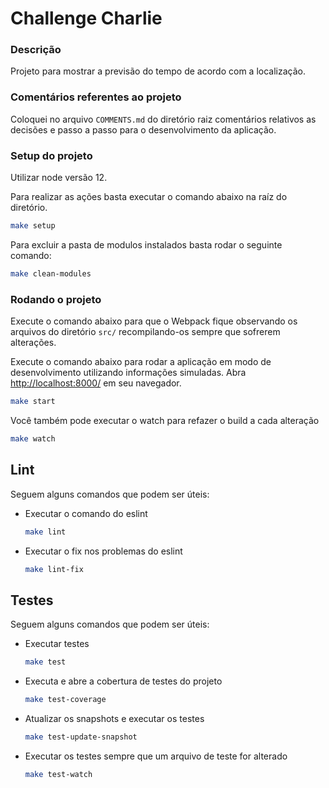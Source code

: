 # Challenge Charlie

### Descrição

Projeto para mostrar a previsão do tempo de acordo com a localização.

### Comentários referentes ao projeto

Coloquei no arquivo `COMMENTS.md` do diretório raiz comentários relativos as decisões e passo a passo para o desenvolvimento da aplicação.

### Setup do projeto

Utilizar node versão 12.

Para realizar as ações basta executar o comando abaixo na raíz do diretório.

```bash
make setup
```

Para excluir a pasta de modulos instalados basta rodar o seguinte comando:

```bash
make clean-modules
```

### Rodando o projeto

Execute o comando abaixo para que o Webpack fique observando os arquivos do diretório `src/` recompilando-os sempre que sofrerem alterações.

Execute o comando abaixo para rodar a aplicação em modo de desenvolvimento utilizando informações simuladas. Abra [http://localhost:8000/](http://localhost:8000/) em seu navegador.

```bash
make start
```

Você também pode executar o watch para refazer o build a cada alteração

```bash
make watch
```

## Lint

Seguem alguns comandos que podem ser úteis:

- Executar o comando do eslint

  ```bash
  make lint
  ```

- Executar o fix nos problemas do eslint

  ```bash
  make lint-fix
  ```

## Testes

Seguem alguns comandos que podem ser úteis:

- Executar testes

  ```bash
  make test
  ```

- Executa e abre a cobertura de testes do projeto

  ```bash
  make test-coverage
  ```

- Atualizar os snapshots e executar os testes

  ```bash
  make test-update-snapshot
  ```

- Executar os testes sempre que um arquivo de teste for alterado

  ```bash
  make test-watch
  ```
